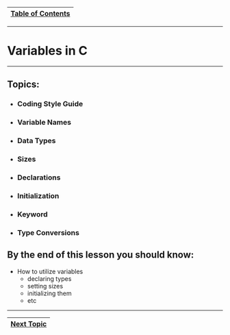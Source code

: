 |[Table of Contents](/00-Table-of-Contents.md)|
|---|

---

# Variables in C

---

## Topics:

* ### Coding Style Guide
* ### Variable Names
* ### Data Types
* ### Sizes
* ### Declarations
* ### Initialization
* ### Keyword
* ### Type Conversions

## By the end of this lesson you should know:

* How to utilize variables
  * declaring types
  * setting sizes
  * initializing them
  * etc

---

|[Next Topic](/02_Variables/01_Coding_style_guide.md)|
|---|
